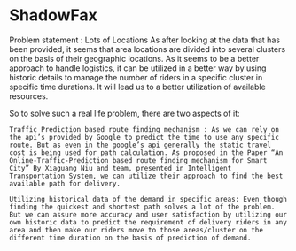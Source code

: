 # ShadowFax
Problem statement : Lots of Locations
As after looking at the data that has been provided, it seems that area locations are divided into several clusters on the basis of their geographic locations. As it seems to be a better approach to handle logistics, it can be utilized in a better way by using historic details to manage the number of riders in a specific cluster in specific time durations. It will lead us to a better utilization of available resources. 

So to solve such a real life problem, there are two aspects of it:

    Traffic Prediction based route finding mechanism : As we can rely on the api’s provided by Google to predict the time to use any specific route. But as even in the google’s api generally the static travel cost is being used for path calculation. As proposed in the Paper “An Online-Traffic-Prediction based route finding mechanism for Smart City” By Xiaguang Niu and team, presented in Intelligent Transportation System, we can utilize their approach to find the best available path for delivery.		 	 	 		

    Utilizing historical data of the demand in specific areas: Even though finding the quickest and shortest path solves a lot of the problem. But we can assure more accuracy and user satisfaction by utilizing our own historic data to predict the requirement of delivery riders in any area and then make our riders move to those areas/cluster on the different time duration on the basis of prediction of demand.

